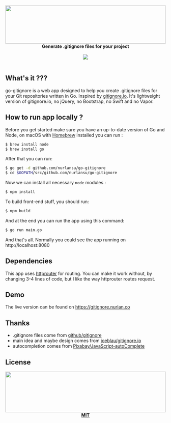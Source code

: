<p align="center">
  <br>
  <a href="https://gitignore.nurlan.co">
    <img src="https://i.nurlan.co/go-gitignore.svg" width="100%" height="120">
  </a>
  <strong>Generate .gitignore files for your project</strong>
  <br><br>
  <a href='https://travis-ci.org/nurlansu/go-gitignore'>
    <img src='https://travis-ci.org/nurlansu/go-gitignore.svg?branch=appengine'>
  </a>
  <br><br>
</p>

## What's it ???

go-gitignore is a web app designed to help you create .gitignore files for your Git repositories written in Go. Inspired by [gitignore.io][git-io]. It's lightweight version of gitignore.io, no jQuery, no Bootstrap, no Swift and no Vapor.

## How to run app locally ?

Before you get started make sure you have an up-to-date version of Go and Node, on macOS with [Homebrew][brew] installed you can run :

```bash
$ brew install node
$ brew install go
```

After that you can run:

```bash
$ go get -d github.com/nurlansu/go-gitignore
$ cd $GOPATH/src/github.com/nurlansu/go-gitignore
```

Now we can install all necessary `node` modules :

```bash
$ npm install
```

To build front-end stuff, you should run:

```bash
$ npm build
```

And at the end you can run the app using this command:

```bash
$ go run main.go
```

And that's all. Normally you could see the app running on http://localhost:8080

## Dependencies

This app uses [httprouter][router] for routing. You can make it work without, by changing 3-4 lines of code, but I like the way httprouter routes request.

## Demo

The live version can be found on https://gitignore.nurlan.co

## Thanks

- .gitignore files come from [github/gitignore][gitignore]
- main idea and maybe design comes from [joeblau/gitignore.io][git-io-gh]
- autocompletion comes from [Pixabay/JavaScript-autoComplete][autocomplete]

## License

<p align="center">
  <a href="./LICENSE"><img src="https://i.nurlan.co/logo.svg" width="100%" height="128"></a>
  <a href="./LICENSE"><strong>MIT</strong></a>
</p>



[autocomplete]: https://github.com/Pixabay/JavaScript-autoComplete
[brew]: https://brew.sh
[git-io]: https://gitignore.io
[git-io-gh]: https://github.com/joeblau/gitignore.io
[gitignore]: https://github.com/github/gitignore
[router]: https://github.com/julienschmidt/httprouter
